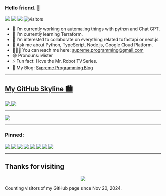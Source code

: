 ### Hello friend. 👋

<p>
    <a href="https://github.com/MrRobot420/MrRobot420"><img src="https://img.shields.io/badge/status-coding-green.svg"></a>
    <a href="https://github.com/MrRobot420/MrRobot420/graphs/contributors"><img src="https://img.shields.io/github/contributors/MrRobot420/MrRobot420?color=blue"></a>
    <a href="https://github.com/MrRobot420/MrRobot420/stargazers"><img src="https://img.shields.io/github/stars/MrRobot420/MrRobot420.svg?logo=github"></a>
    <img src="https://visitor-badge.laobi.icu/badge?page_id=MrRobot420" alt="visitors"/>   
</p>

- 🔭 I’m currently working on automating things with python and Chat GPT.
- 🌱 I’m currently learning Terraform.
- 👯 I’m interested to collaborate on everything related to fastapi or next.js.
- 💬 Ask me about Python, TypeScript, Node.js, Google Cloud Platform.
- 👨🏻‍💻 You can reach me here: supreme.programming@gmail.com
- 😄 Pronouns: Mister
- ⚡ Fun fact: I love the Mr. Robot TV Series.
- 📘 My Blog: <a href="https://blog.supreme-programming.com/">Supreme Programming Blog</a>

---
[My GitHub Skyline 🏙](https://skyline.github.com/MrRobot420/2021)
---

<a href="https://github.com/MrRobot420/MrRobot420">
  <img align="center" src="https://github-readme-stats.vercel.app/api/top-langs/?username=MrRobot420&langs_count=8&layout=compact&theme=merko&count_private=true" />
</a>
<a href="https://github.com/MrRobot420/MrRobot420">
  <img align="center" src="https://github-readme-stats.vercel.app/api?username=MrRobot420&count_private=true&theme=merko&show_icons=true" />
</a>

---

<img src="https://github-readme-streak-stats.herokuapp.com/?user=MrRobot420">

---

### Pinned:

<a href="https://github.com/MrRobot420/boilerplate-ts-api-server">
  <img align="center" src="https://github-readme-stats.vercel.app/api/pin/?username=MrRobot420&repo=boilerplate-ts-api-server&theme=github_dark" />
</a>
<a href="https://github.com/MrRobot420/FanController">
  <img align="center" src="https://github-readme-stats.vercel.app/api/pin/?username=MrRobot420&repo=FanController&theme=github_dark" />
</a>
<a href="https://github.com/MrRobot420/crypto-courses">
  <img align="center" src="https://github-readme-stats.vercel.app/api/pin/?username=MrRobot420&repo=crypto-courses&theme=github_dark" />
</a>
<a href="https://github.com/MrRobot420/crypto-blockchain">
  <img align="center" src="https://github-readme-stats.vercel.app/api/pin/?username=MrRobot420&repo=crypto-blockchain&theme=github_dark" />
</a>
<a href="https://github.com/MrRobot420/crypto-staking-calc">
  <img align="center" src="https://github-readme-stats.vercel.app/api/pin/?username=MrRobot420&repo=crypto-staking-calc&theme=github_dark" />
</a>
<a href="https://github.com/MrRobot420/spotify-api">
  <img align="center" src="https://github-readme-stats.vercel.app/api/pin/?username=MrRobot420&repo=spotify-api&theme=github_dark" />
</a>
<a href="https://github.com/MrRobot420/SolarSystem">
  <img align="center" src="https://github-readme-stats.vercel.app/api/pin/?username=MrRobot420&repo=SolarSystem&theme=github_dark" />
</a>
<a href="https://github.com/MrRobot420/automal">
  <img align="center" src="https://github-readme-stats.vercel.app/api/pin/?username=MrRobot420&repo=automal&theme=github_dark" />
</a>

---

## Thanks for visiting
<p align="center"> 
<img src="https://profile-counter.glitch.me/MrRobot420/count.svg">

Counting visitors of my GitHub page since Nov 20, 2024.
